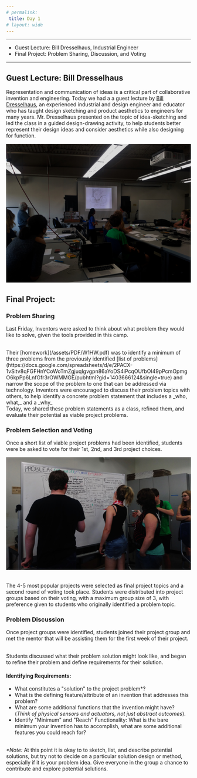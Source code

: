 ```yaml
---
# permalink: 
 title: Day 1
# layout: wide
---
```


-------------------
- Guest Lecture: Bill Dresselhaus, Industrial Engineer
- Final Project: Problem Sharing, Discussion, and Voting

-------------------

## Guest Lecture: Bill Dresselhaus

Representation and communication of ideas is a critical part of collaborative invention and engineering.
Today we had a a guest lecture by [Bill Dresselhaus](http://billdresselhaus.fatcow.com/dgi/), an experienced industrial and design engineer and educator who has taught design sketching and product aesthetics to engineers for many years. Mr. Dresselhaus presented on the topic of idea-sketching and led the class in a guided design-drawing activity, to help students better represent their design ideas and consider aesthetics while also designing for function. 

<p align="center">
<img src="/assets/images/drawingactivity.jpg">
</p>


## Final Project:

### Problem Sharing

Last Friday, Inventors were asked to think about what problem they would like to solve, given the tools provided in this camp. 

<br>
Their [homework](/assets/PDF/W1HW.pdf) was to identify a minimum of three problems from the previously identified [list of problems](https://docs.google.com/spreadsheets/d/e/2PACX-1vSitv8qFGFHnYCoWoTmZgjuqIgvgpn86aYoDS4iPcqOUfbOI49pPcmOpmgO6kpPp6LnfGfr3rOWMMGE/pubhtml?gid=1403666124&single=true) and narrow the scope of the problem to one that can be addressed via technology. Inventors were encouraged to discuss their problem topics with others, to help identify a concrete problem statement that includes a _who, what,_ and a _why_

<br>
Today, we shared these problem statements as a class, refined them, and evaluate their potential as viable project problems. 

### Problem Selection and Voting

Once a short list of viable project problems had been identified, students were be asked to vote for their 1st, 2nd, and 3rd project choices.

<p align="center">
<img src="/assets/images/problem_selection.jpg">
</p>

<br>
The 4-5 most popular projects were selected as final project topics and a second round of voting took place. Students were distributed into project groups based on their voting, with a maximum group size of 3, with preference given to students who originally identified a problem topic.

### Problem Discussion

Once project groups were identified, students joined their project group and met the mentor that will be assisting them for the first week of their project. 

<br> 
Students discussed what their problem solution might look like, and began to refine their problem and define requirements for their solution.

#### Identifying Requirements: 
- What constitutes a "solution" to the project problem*?
- What is the defining feature/attribute of an invention that addresses this problem?
- What are some additional functions that the invention might have? (_Think of physical sensors and actuators, not just abstract outcomes_).
- Identify "Minimum" and "Reach" Functionality: What is the bare minimum your invention has to accomplish, what are some additional features you could reach for?

<br> _*Note:_ At this point it is okay to to sketch, list, and describe potential solutions, but try not to decide on a particular solution design or method, especially if it is your problem idea. Give everyone in the group a chance to contribute and explore potential solutions. 















